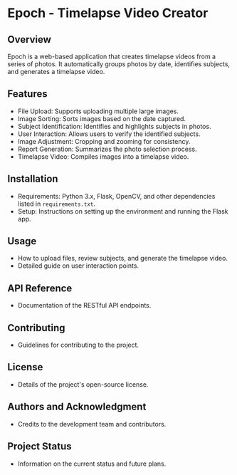 # Epoch - Timelapse Video Creator

## Overview
Epoch is a web-based application that creates timelapse videos from a series of photos. It automatically groups photos by date, identifies subjects, and generates a timelapse video.

## Features
- File Upload: Supports uploading multiple large images.
- Image Sorting: Sorts images based on the date captured.
- Subject Identification: Identifies and highlights subjects in photos.
- User Interaction: Allows users to verify the identified subjects.
- Image Adjustment: Cropping and zooming for consistency.
- Report Generation: Summarizes the photo selection process.
- Timelapse Video: Compiles images into a timelapse video.

## Installation
- Requirements: Python 3.x, Flask, OpenCV, and other dependencies listed in `requirements.txt`.
- Setup: Instructions on setting up the environment and running the Flask app.

## Usage
- How to upload files, review subjects, and generate the timelapse video.
- Detailed guide on user interaction points.

## API Reference
- Documentation of the RESTful API endpoints.

## Contributing
- Guidelines for contributing to the project.

## License
- Details of the project's open-source license.

## Authors and Acknowledgment
- Credits to the development team and contributors.

## Project Status
- Information on the current status and future plans.
